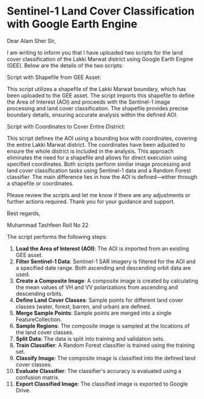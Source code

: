 # Sentinel-1 Land Cover Classification with Google Earth Engine

Dear Alam Sher Sir,

I am writing to inform you that I have uploaded two scripts for the land cover classification of the Lakki Marwat district using Google Earth Engine (GEE). Below are the details of the two scripts:

Script with Shapefile from GEE Asset:

This script utilizes a shapefile of the Lakki Marwat boundary, which has been uploaded to the GEE asset.
The script imports this shapefile to define the Area of Interest (AOI) and proceeds with the Sentinel-1 image processing and land cover classification.
The shapefile provides precise boundary details, ensuring accurate analysis within the defined AOI.

Script with Coordinates to Cover Entire District:

This script defines the AOI using a bounding box with coordinates, covering the entire Lakki Marwat district.
The coordinates have been adjusted to ensure the whole district is included in the analysis.
This approach eliminates the need for a shapefile and allows for direct execution using specified coordinates.
Both scripts perform similar image processing and land cover classification tasks using Sentinel-1 data and a Random Forest classifier. The main difference lies in how the AOI is defined—either through a shapefile or coordinates.

Please review the scripts and let me know if there are any adjustments or further actions required.
Thank you for your guidance and support.

Best regards,

Muhammad Tashfeen 
Roll No 22

The script performs the following steps:

1. **Load the Area of Interest (AOI)**: The AOI is imported from an existing GEE asset.
2. **Filter Sentinel-1 Data**: Sentinel-1 SAR imagery is filtered for the AOI and a specified date range. Both ascending and descending orbit data are used.
3. **Create a Composite Image**: A composite image is created by calculating the mean values of VH and VV polarizations from ascending and descending orbits.
4. **Define Land Cover Classes**: Sample points for different land cover classes (water, forest, barren, and urban) are defined.
5. **Merge Sample Points**: Sample points are merged into a single FeatureCollection.
6. **Sample Regions**: The composite image is sampled at the locations of the land cover classes.
7. **Split Data**: The data is split into training and validation sets.
8. **Train Classifier**: A Random Forest classifier is trained using the training set.
9. **Classify Image**: The composite image is classified into the defined land cover classes.
10. **Evaluate Classifier**: The classifier's accuracy is evaluated using a confusion matrix.
11. **Export Classified Image**: The classified image is exported to Google Drive.
